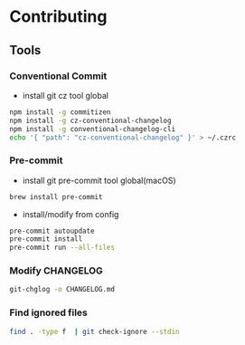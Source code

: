 # Contributing

## Tools

### Conventional Commit

- install git cz tool global

```sh
npm install -g commitizen
npm install -g cz-conventional-changelog
npm install -g conventional-changelog-cli
echo '{ "path": "cz-conventional-changelog" }' > ~/.czrc
```

### Pre-commit

- install git pre-commit tool global(macOS)

```sh
brew install pre-commit
```

- install/modify from config

```sh
pre-commit autoupdate
pre-commit install
pre-commit run --all-files
```

### Modify CHANGELOG

```sh
git-chglog -o CHANGELOG.md
```

### Find ignored files

```sh
find . -type f  | git check-ignore --stdin
```
